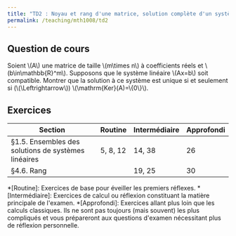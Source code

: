 ```yaml
---
title: "TD2 : Noyau et rang d'une matrice, solution complète d'un système linéaire"
permalink: /teaching/mth1008/td2
---
```


## Question de cours

Soient \\(A\\) une matrice de taille \\(m\times n\\) à coefficients réels et \\(b\in\mathbb{R}^m\\). Supposons que le système linéaire \\(Ax=b\\) soit compatible. Montrer que la solution à ce système est unique si et seulement si (\\(\Leftrightarrow\\)) \\(\mathrm{Ker}(A)=\\{0\\}\\).


## Exercices

| Section                                             | Routine  | Intermédiaire | Approfondi |
| --------------------------------------------------- | -------- | ------------- | ---------- |
| §1.5. Ensembles des solutions de systèmes linéaires | 5, 8, 12 | 14, 38        | 26         |
| §4.6. Rang                                          |          | 19, 25        | 30         |



*[Routine]: Exercices de base pour éveiller les premiers réflexes.
*[Intermédiaire]: Exercices de calcul ou réflexion constituant la matière principale de l'examen.
*[Approfondi]: Exercices allant plus loin que les calculs classiques. Ils ne sont pas toujours (mais souvent) les plus compliqués et vous prépareront aux questions d'examen nécessitant plus de réflexion personnelle.